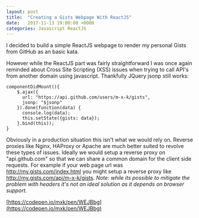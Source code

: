 ```yaml
---
layout: post
title:  "Creating a Gists Webpage With ReactJS"
date:   2017-11-13 19:00:00 +0000
categories: Javascript ReactJS
---
```


I decided to build a simple ReactJS webpage to render my personal Gists from GitHub as an basic kata.

However while the ReactJS part was fairly straightforward I was once again reminded about Cross Site Scripting (XSS) issues when trying to call API's from another domain using javascript. Thankfully JQuery jsonp still works:
<pre><code class="javascript">componentDidMount(){
    $.ajax({
      url: "https://api.github.com/users/m-x-k/gists",
      jsonp: "$jsonp"
    }).done(function(data) {
      console.log(data);
      this.setState({gists: data});
    }.bind(this));    
}</code></pre>
Obviously in a production situation this isn't what we would rely on. Reverse proxies like Nginx, HAProxy or Apache are much better suited to revolve these types of issues. Ideally we would setup a reverse proxy on "api.github.com" so that we can share a common domain for the client side requests. For example if your web page url was http://my.gists.com/index.html you might setup a reverse proxy like http://my.gists.com/api/m-x-k/gists.
<em>Note: while its possible to mitigate the problem with headers it's not an ideal solution as it depends on browser support.
</em>

[https://codepen.io/mxk/pen/WEJBbg](https://codepen.io/mxk/pen/WEJBbg)
